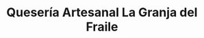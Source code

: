 ---
title: "Quesería Artesanal La Granja del Fraile"
url: /aguilas/queseria-artesanal-la-granja-del-fraile/
shop: queso
---